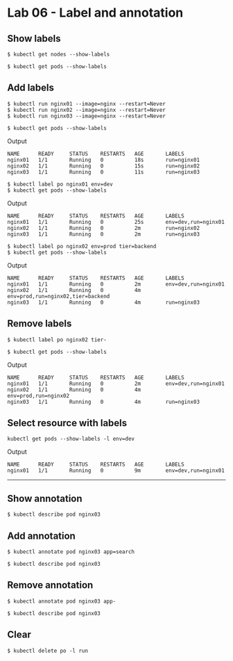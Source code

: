 # Lab 06 - Label and annotation

## Show labels

```
$ kubectl get nodes --show-labels
```

```
$ kubectl get pods --show-labels
```

## Add labels

```
$ kubectl run nginx01 --image=nginx --restart=Never
$ kubectl run nginx02 --image=nginx --restart=Never
$ kubectl run nginx03 --image=nginx --restart=Never
```

```
$ kubectl get pods --show-labels
```

Output

```
NAME      READY     STATUS    RESTARTS   AGE       LABELS
nginx01   1/1       Running   0          18s       run=nginx01
nginx02   1/1       Running   0          15s       run=nginx02
nginx03   1/1       Running   0          11s       run=nginx03
```

```
$ kubectl label po nginx01 env=dev
$ kubectl get pods --show-labels
```

Output

```
NAME      READY     STATUS    RESTARTS   AGE       LABELS
nginx01   1/1       Running   0          25s       env=dev,run=nginx01
nginx02   1/1       Running   0          2m        run=nginx02
nginx03   1/1       Running   0          2m        run=nginx03
```

```
$ kubectl label po nginx02 env=prod tier=backend
$ kubectl get pods --show-labels
```

Output

```
NAME      READY     STATUS    RESTARTS   AGE       LABELS
nginx01   1/1       Running   0          2m        env=dev,run=nginx01
nginx02   1/1       Running   0          4m        env=prod,run=nginx02,tier=backend
nginx03   1/1       Running   0          4m        run=nginx03
```

## Remove labels

```
$ kubectl label po nginx02 tier-
```

```
$ kubectl get pods --show-labels
```

Output

```
NAME      READY     STATUS    RESTARTS   AGE       LABELS
nginx01   1/1       Running   0          2m        env=dev,run=nginx01
nginx02   1/1       Running   0          4m        env=prod,run=nginx02
nginx03   1/1       Running   0          4m        run=nginx03
```

## Select resource with labels

```
kubectl get pods --show-labels -l env=dev
```

Output

```
NAME      READY     STATUS    RESTARTS   AGE       LABELS
nginx01   1/1       Running   0          9m        env=dev,run=nginx01
```

----

## Show annotation

```
$ kubectl describe pod nginx03
```

## Add annotation

```
$ kubectl annotate pod nginx03 app=search
```

```
$ kubectl describe pod nginx03
```

## Remove annotation

```
$ kubectl annotate pod nginx03 app-
```

```
$ kubectl describe pod nginx03
```

## Clear

```
$ kubectl delete po -l run
```